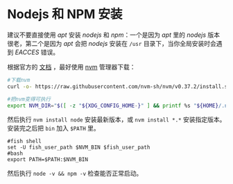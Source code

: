 # Nodejs 和 NPM 安装

建议不要直接使用 *apt* 安装 *nodejs* 和 *npm*：一个是因为 *apt* 里的 *nodejs* 版本很老，第二个是因为 *apt* 会把 *nodejs* 安装在 `/usr` 目录下，当你全局安装时会遇到 *EACCES* 错误。

根据官方的 [文档](https://docs.npmjs.com/resolving-eacces-permissions-errors-when-installing-packages-globally) ，最好使用 [nvm](https://github.com/nvm-sh/nvm) 管理器下载：

```bash
#下载nvm
curl -o- https://raw.githubusercontent.com/nvm-sh/nvm/v0.37.2/install.sh | bash

#把nvm变得可执行
export NVM_DIR="$([ -z "${XDG_CONFIG_HOME-}" ] && printf %s "${HOME}/.nvm" || printf %s "${XDG_CONFIG_HOME}/nvm")" [ -s "$NVM_DIR/nvm.sh" ] && \. "$NVM_DIR/nvm.sh"
```

然后执行 `nvm install node` 安装最新版本，或 `nvm install *.*` 安装指定版本。安装完之后把 `bin` 加入 `$PATH` 里。

```fish
#fish shell
set -U fish_user_path $NVM_BIN $fish_user_path
#bash
export PATH=$PATH:$NVM_BIN
```

然后执行 `node -v && npm -v` 检查能否正常启动。